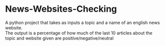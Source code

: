# News-Websites-Checking
A python project that takes as inputs a topic and a name of an english news website.<br />
The output is a percentage of how much of the last 10 articles about the topic and website given are positive/negative/neutral   
